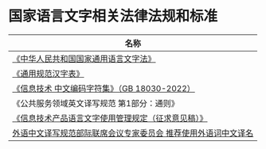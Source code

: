 # 国家语言文字相关法律法规和标准

|名称|
|-|
|[《中华人民共和国国家通用语言文字法》](http://www.gov.cn/ziliao/flfg/2005-08/31/content_27920.htm)|
|[《通用规范汉字表》](http://www.gov.cn/zwgk/2013-08/19/content_2469793.htm)|
|[《信息技术 中文编码字符集》（GB 18030-2022）](http://www.cesi.cn/202207/8639.html)|
|《公共服务领域英文译写规范 第1部分：通则》|
|[《信息技术产品语言文字使用管理规定（征求意见稿）》](http://www.moe.gov.cn/jyb_xxgk/s5743/s5744/A02/202006/t20200605_462906.html)|
|[外语中文译写规范部际联席会议专家委员会 推荐使用外语词中文译名](推荐使用外语词规范中文译名.md)|